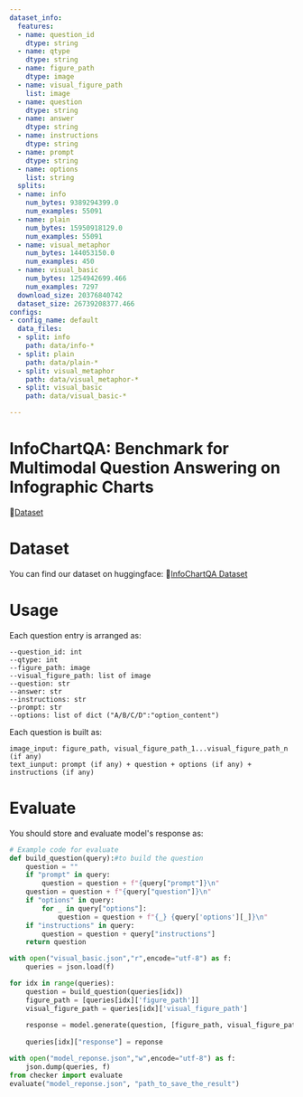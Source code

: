 ```yaml
---
dataset_info:
  features:
  - name: question_id
    dtype: string
  - name: qtype
    dtype: string
  - name: figure_path
    dtype: image
  - name: visual_figure_path
    list: image
  - name: question
    dtype: string
  - name: answer
    dtype: string
  - name: instructions
    dtype: string
  - name: prompt
    dtype: string
  - name: options
    list: string
  splits:
  - name: info
    num_bytes: 9389294399.0
    num_examples: 55091
  - name: plain
    num_bytes: 15950918129.0
    num_examples: 55091
  - name: visual_metaphor
    num_bytes: 144053150.0
    num_examples: 450
  - name: visual_basic
    num_bytes: 1254942699.466
    num_examples: 7297
  download_size: 20376840742
  dataset_size: 26739208377.466
configs:
- config_name: default
  data_files:
  - split: info
    path: data/info-*
  - split: plain
    path: data/plain-*
  - split: visual_metaphor
    path: data/visual_metaphor-*
  - split: visual_basic
    path: data/visual_basic-*

---
```




# InfoChartQA:  Benchmark for Multimodal Question Answering on Infographic Charts

🤗[Dataset](https://huggingface.co/datasets/Jietson/InfoChartQA)

# Dataset 
You can find our dataset on huggingface: 🤗[InfoChartQA Dataset](https://huggingface.co/datasets/Jietson/InfoChartQA)

# Usage

Each question entry is arranged as:

```
--question_id: int
--qtype: int
--figure_path: image
--visual_figure_path: list of image
--question: str
--answer: str
--instructions: str
--prompt: str
--options: list of dict ("A/B/C/D":"option_content")
```

Each question is built as:

```
image_input: figure_path, visual_figure_path_1...visual_figure_path_n (if any)
text_iunput: prompt (if any) + question + options (if any) + instructions (if any)
```

# Evaluate

You should store and evaluate model's response as:

```python
# Example code for evaluate
def build_question(query):#to build the question
    question = ""
    if "prompt" in query:
    	question = question + f"{query["prompt"]}\n"
    question = question + f"{query["question"]}\n"
    if "options" in query:
        for _ in query["options"]:
        	question = question + f"{_} {query['options'][_]}\n"
	if "instructions" in query:
    	question = question + query["instructions"]
    return question

with open("visual_basic.json","r",encode="utf-8") as f:
	queries = json.load(f)

for idx in range(queries):
    question = build_question(queries[idx])
    figure_path = [queries[idx]['figure_path']]
    visual_figure_path = queries[idx]['visual_figure_path']
    
	response = model.generate(question, [figure_path, visual_figure_path])# generate model's response based on 
    
    queries[idx]["response"] = reponse

with open("model_reponse.json","w",encode="utf-8") as f:
	json.dump(queries, f)
from checker import evaluate
evaluate("model_reponse.json", "path_to_save_the_result")
```



 
